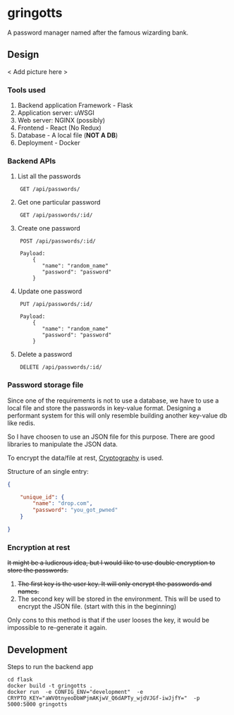 # gringotts
A password manager named after the famous wizarding bank.

## Design

< Add picture here >

### Tools used 

1. Backend application Framework - Flask
2. Application server: uWSGI
3. Web server: NGINX (possibly)
4. Frontend - React (No Redux)
5. Database - A local file (**NOT A DB**)
6. Deployment - Docker


### Backend APIs 

1. List all the passwords

```
    GET /api/passwords/
```

2. Get one particular password
```
    GET /api/passwords/:id/
```

3. Create one password

```
    POST /api/passwords/:id/
    
    Payload:
        {
           "name": "random_name"
           "password": "password"
        }
```

4. Update one password

```
    PUT /api/passwords/:id/
    
    Payload:
        {
           "name": "random_name"
           "password": "password"
        }
```

5. Delete a password

```
    DELETE /api/passwords/:id/
```

### Password storage file

Since one of the requirements is not to use a database, we have to use a local
file and store the passwords in key-value format. Designing a performant system
for this will only resemble building another key-value db like redis. 

So I have choosen to use an JSON file for this purpose. There are good libraries
to manipulate the JSON data.

To encrypt the data/file at rest, [Cryptography](https://pypi.org/project/cryptography/)
is used.

Structure of an single entry:

``` json
{

    "unique_id": {
        "name": "drop.com",
        "password": "you_got_pwned"
    }

}
```

### Encryption at rest

~~It might be a ludicrous idea, but I would like to use double encryption to store the passwords.~~

1. ~~The first key is the user key. It will only encrypt the passwords and names.~~
2. The second key will be stored in the environment. This will be used to
encrypt the JSON file. (start with this in the beginning)

Only cons to this method is that if the user looses the key, it would be
impossible to re-generate it again.


## Development

Steps to run the backend app

```
cd flask
docker build -t gringotts .
docker run  -e CONFIG_ENV="development"  -e CRYPTO_KEY="aWV0tnyeoDbWPjmAKjwV_Q6dAPTy_wjdVJGf-iwJjfY="  -p 5000:5000 gringotts
```
